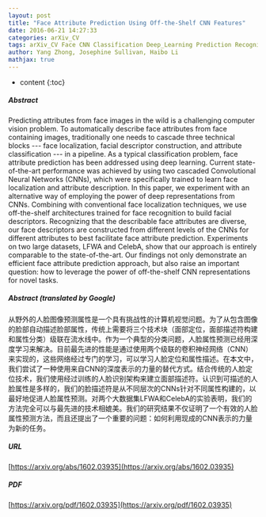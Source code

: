 ```yaml
---
layout: post
title: "Face Attribute Prediction Using Off-the-Shelf CNN Features"
date: 2016-06-21 14:27:33
categories: arXiv_CV
tags: arXiv_CV Face CNN Classification Deep_Learning Prediction Recognition Face_Recognition
author: Yang Zhong, Josephine Sullivan, Haibo Li
mathjax: true
---
```


* content
{:toc}

##### Abstract
Predicting attributes from face images in the wild is a challenging computer vision problem. To automatically describe face attributes from face containing images, traditionally one needs to cascade three technical blocks --- face localization, facial descriptor construction, and attribute classification --- in a pipeline. As a typical classification problem, face attribute prediction has been addressed using deep learning. Current state-of-the-art performance was achieved by using two cascaded Convolutional Neural Networks (CNNs), which were specifically trained to learn face localization and attribute description. In this paper, we experiment with an alternative way of employing the power of deep representations from CNNs. Combining with conventional face localization techniques, we use off-the-shelf architectures trained for face recognition to build facial descriptors. Recognizing that the describable face attributes are diverse, our face descriptors are constructed from different levels of the CNNs for different attributes to best facilitate face attribute prediction. Experiments on two large datasets, LFWA and CelebA, show that our approach is entirely comparable to the state-of-the-art. Our findings not only demonstrate an efficient face attribute prediction approach, but also raise an important question: how to leverage the power of off-the-shelf CNN representations for novel tasks.

##### Abstract (translated by Google)
从野外的人脸图像预测属性是一个具有挑战性的计算机视觉问题。为了从包含图像的脸部自动描述脸部属性，传统上需要将三个技术块（面部定位，面部描述符构建和属性分类）级联在流水线中。作为一个典型的分类问题，人脸属性预测已经用深度学习来解决。目前最先进的性能是通过使用两个级联的卷积神经网络（CNN）来实现的，这些网络经过专门的学习，可以学习人脸定位和属性描述。在本文中，我们尝试了一种使用来自CNN的深度表示的力量的替代方式。结合传统的人脸定位技术，我们使用经过训练的人脸识别架构来建立面部描述符。认识到可描述的人脸属性是多样的，我们的脸描述符是从不同层次的CNNs针对不同属性构建的，以最好地促进人脸属性预测。对两个大数据集LFWA和CelebA的实验表明，我们的方法完全可以与最先进的技术相媲美。我们的研究结果不仅证明了一个有效的人脸属性预测方法，而且还提出了一个重要的问题：如何利用现成的CNN表示的力量为新的任务。

##### URL
[https://arxiv.org/abs/1602.03935](https://arxiv.org/abs/1602.03935)

##### PDF
[https://arxiv.org/pdf/1602.03935](https://arxiv.org/pdf/1602.03935)

